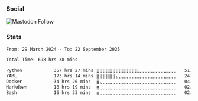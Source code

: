 <!--### Hi there 👋 -->

<!--
**titabo2k/titabo2k** is a ✨ _special_ ✨ repository because its `README.md` (this file) appears on your GitHub profile.

Here are some ideas to get you started:

- 🔭 I’m currently working on ...
- 🌱 I’m currently learning ...
- 👯 I’m looking to collaborate on ...
- 🤔 I’m looking for help with ...
- 💬 Ask me about ...
- 📫 How to reach me: ...
- 😄 Pronouns: ...
- ⚡ Fun fact: ...
-->

### Social

<object>
    <img alt="Mastodon Follow" src="https://img.shields.io/mastodon/follow/109327964185632932?domain=https%3A%2F%2Ffosstodon.org&style=social&logoColor=black&link=https%3A%2F%2Ffosstodon.org%2F%40titabo2k">
</object>

### Stats

<!--START_SECTION:waka-->

```txt
From: 29 March 2024 - To: 22 September 2025

Total Time: 698 hrs 38 mins

Python            357 hrs 27 mins ⣿⣿⣿⣿⣿⣿⣿⣿⣿⣿⣿⣿⣷⣀⣀⣀⣀⣀⣀⣀⣀⣀⣀⣀⣀   51.15 %
YAML              173 hrs 14 mins ⣿⣿⣿⣿⣿⣿⣄⣀⣀⣀⣀⣀⣀⣀⣀⣀⣀⣀⣀⣀⣀⣀⣀⣀⣀   24.79 %
Docker            34 hrs 26 mins  ⣿⣄⣀⣀⣀⣀⣀⣀⣀⣀⣀⣀⣀⣀⣀⣀⣀⣀⣀⣀⣀⣀⣀⣀⣀   04.93 %
Markdown          18 hrs 19 mins  ⣶⣀⣀⣀⣀⣀⣀⣀⣀⣀⣀⣀⣀⣀⣀⣀⣀⣀⣀⣀⣀⣀⣀⣀⣀   02.62 %
Bash              16 hrs 33 mins  ⣶⣀⣀⣀⣀⣀⣀⣀⣀⣀⣀⣀⣀⣀⣀⣀⣀⣀⣀⣀⣀⣀⣀⣀⣀   02.37 %
```

<!--END_SECTION:waka-->
